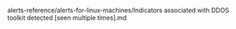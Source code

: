 alerts-reference/alerts-for-linux-machines/Indicators associated with DDOS toolkit detected [seen multiple times].md